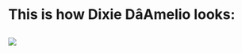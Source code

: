 # This is how Dixie DâAmelio looks:

![](https://popslider.com/wp-content/uploads/2020/08/Dixie-DAmelio.jpg)

